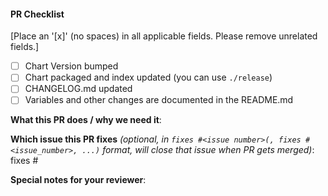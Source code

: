 #### PR Checklist
[Place an '[x]' (no spaces) in all applicable fields. Please remove unrelated fields.]
- [ ] Chart Version bumped
- [ ] Chart packaged and index updated (you can use `./release`)
- [ ] CHANGELOG.md updated
- [ ] Variables and other changes are documented in the README.md

<!--
Thank you for contributing to EventStore.Charts. Before you submit this PR we'd like to
make sure you are aware of our technical requirements and best practices:

* https://github.com/helm/charts/blob/master/CONTRIBUTING.md#technical-requirements
* https://github.com/helm/helm/tree/master/docs/chart_best_practices

For a quick overview across what we will look at reviewing your PR, please read
our review guidelines:

* https://github.com/helm/charts/blob/master/REVIEW_GUIDELINES.md

Following our best practices right from the start will accelerate the review process and
help get your PR merged quicker.

When updates to your PR are requested, please add new commits and do not squash the
history. This will make it easier to identify new changes. The PR will be squashed
anyways when it is merged. Thanks.

For fast feedback, please @-mention maintainers that are listed in the Chart.yaml file.

Please make sure you test your changes before you push them. Once pushed,
Codefresh will run across your changes, lint and then install the chart.
Please check the results. We would like these checks to pass before we
even continue reviewing your changes.
-->

**What this PR does / why we need it**:


**Which issue this PR fixes** *(optional, in `fixes #<issue number>(, fixes #<issue_number>, ...)` format, will close that issue when PR gets merged)*: fixes #


**Special notes for your reviewer**:


